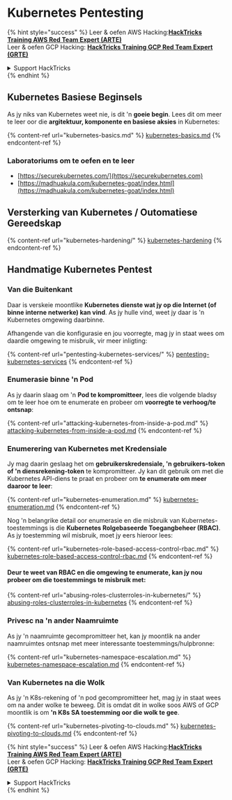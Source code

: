 # Kubernetes Pentesting

{% hint style="success" %}
Leer & oefen AWS Hacking:<img src="../../.gitbook/assets/image (1) (1) (1) (1).png" alt="" data-size="line">[**HackTricks Training AWS Red Team Expert (ARTE)**](https://training.hacktricks.xyz/courses/arte)<img src="../../.gitbook/assets/image (1) (1) (1) (1).png" alt="" data-size="line">\
Leer & oefen GCP Hacking: <img src="../../.gitbook/assets/image (2) (1).png" alt="" data-size="line">[**HackTricks Training GCP Red Team Expert (GRTE)**<img src="../../.gitbook/assets/image (2) (1).png" alt="" data-size="line">](https://training.hacktricks.xyz/courses/grte)

<details>

<summary>Support HackTricks</summary>

* Kyk na die [**subskripsie planne**](https://github.com/sponsors/carlospolop)!
* **Sluit aan by die** 💬 [**Discord groep**](https://discord.gg/hRep4RUj7f) of die [**telegram groep**](https://t.me/peass) of **volg** ons op **Twitter** 🐦 [**@hacktricks\_live**](https://twitter.com/hacktricks_live)**.**
* **Deel hacking truuks deur PRs in te dien na die** [**HackTricks**](https://github.com/carlospolop/hacktricks) en [**HackTricks Cloud**](https://github.com/carlospolop/hacktricks-cloud) github repos.

</details>
{% endhint %}

## Kubernetes Basiese Beginsels

As jy niks van Kubernetes weet nie, is dit 'n **goeie begin**. Lees dit om meer te leer oor die **argitektuur, komponente en basiese aksies** in Kubernetes:

{% content-ref url="kubernetes-basics.md" %}
[kubernetes-basics.md](kubernetes-basics.md)
{% endcontent-ref %}

### Laboratoriums om te oefen en te leer

* [https://securekubernetes.com/](https://securekubernetes.com)
* [https://madhuakula.com/kubernetes-goat/index.html](https://madhuakula.com/kubernetes-goat/index.html)

## Versterking van Kubernetes / Outomatiese Gereedskap

{% content-ref url="kubernetes-hardening/" %}
[kubernetes-hardening](kubernetes-hardening/)
{% endcontent-ref %}

## Handmatige Kubernetes Pentest

### Van die Buitenkant

Daar is verskeie moontlike **Kubernetes dienste wat jy op die Internet (of binne interne netwerke) kan vind**. As jy hulle vind, weet jy daar is 'n Kubernetes omgewing daarbinne.

Afhangende van die konfigurasie en jou voorregte, mag jy in staat wees om daardie omgewing te misbruik, vir meer inligting:

{% content-ref url="pentesting-kubernetes-services/" %}
[pentesting-kubernetes-services](pentesting-kubernetes-services/)
{% endcontent-ref %}

### Enumerasie binne 'n Pod

As jy daarin slaag om 'n **Pod te kompromitteer**, lees die volgende bladsy om te leer hoe om te enumerate en probeer om **voorregte te verhoog/te ontsnap**:

{% content-ref url="attacking-kubernetes-from-inside-a-pod.md" %}
[attacking-kubernetes-from-inside-a-pod.md](attacking-kubernetes-from-inside-a-pod.md)
{% endcontent-ref %}

### Enumerering van Kubernetes met Kredensiale

Jy mag daarin geslaag het om **gebruikerskredensiale, 'n gebruikers-token of 'n diensrekening-token** te kompromitteer. Jy kan dit gebruik om met die Kubernetes API-diens te praat en probeer om **te enumerate om meer daaroor te leer**:

{% content-ref url="kubernetes-enumeration.md" %}
[kubernetes-enumeration.md](kubernetes-enumeration.md)
{% endcontent-ref %}

Nog 'n belangrike detail oor enumerasie en die misbruik van Kubernetes-toestemmings is die **Kubernetes Rolgebaseerde Toegangbeheer (RBAC)**. As jy toestemming wil misbruik, moet jy eers hieroor lees:

{% content-ref url="kubernetes-role-based-access-control-rbac.md" %}
[kubernetes-role-based-access-control-rbac.md](kubernetes-role-based-access-control-rbac.md)
{% endcontent-ref %}

#### Deur te weet van RBAC en die omgewing te enumerate, kan jy nou probeer om die toestemmings te misbruik met:

{% content-ref url="abusing-roles-clusterroles-in-kubernetes/" %}
[abusing-roles-clusterroles-in-kubernetes](abusing-roles-clusterroles-in-kubernetes/)
{% endcontent-ref %}

### Privesc na 'n ander Naamruimte

As jy 'n naamruimte gecompromitteer het, kan jy moontlik na ander naamruimtes ontsnap met meer interessante toestemmings/hulpbronne:

{% content-ref url="kubernetes-namespace-escalation.md" %}
[kubernetes-namespace-escalation.md](kubernetes-namespace-escalation.md)
{% endcontent-ref %}

### Van Kubernetes na die Wolk

As jy 'n K8s-rekening of 'n pod gecompromitteer het, mag jy in staat wees om na ander wolke te beweeg. Dit is omdat dit in wolke soos AWS of GCP moontlik is om **'n K8s SA toestemming oor die wolk te gee**.

{% content-ref url="kubernetes-pivoting-to-clouds.md" %}
[kubernetes-pivoting-to-clouds.md](kubernetes-pivoting-to-clouds.md)
{% endcontent-ref %}

{% hint style="success" %}
Leer & oefen AWS Hacking:<img src="../../.gitbook/assets/image (1) (1) (1) (1).png" alt="" data-size="line">[**HackTricks Training AWS Red Team Expert (ARTE)**](https://training.hacktricks.xyz/courses/arte)<img src="../../.gitbook/assets/image (1) (1) (1) (1).png" alt="" data-size="line">\
Leer & oefen GCP Hacking: <img src="../../.gitbook/assets/image (2) (1).png" alt="" data-size="line">[**HackTricks Training GCP Red Team Expert (GRTE)**<img src="../../.gitbook/assets/image (2) (1).png" alt="" data-size="line">](https://training.hacktricks.xyz/courses/grte)

<details>

<summary>Support HackTricks</summary>

* Kyk na die [**subskripsie planne**](https://github.com/sponsors/carlospolop)!
* **Sluit aan by die** 💬 [**Discord groep**](https://discord.gg/hRep4RUj7f) of die [**telegram groep**](https://t.me/peass) of **volg** ons op **Twitter** 🐦 [**@hacktricks\_live**](https://twitter.com/hacktricks_live)**.**
* **Deel hacking truuks deur PRs in te dien na die** [**HackTricks**](https://github.com/carlospolop/hacktricks) en [**HackTricks Cloud**](https://github.com/carlospolop/hacktricks-cloud) github repos.

</details>
{% endhint %}
